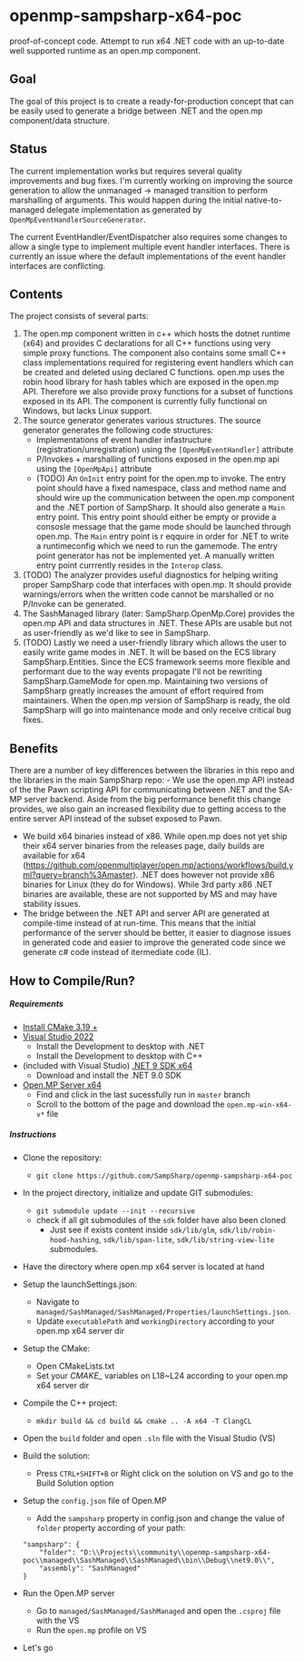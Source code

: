 # openmp-sampsharp-x64-poc

proof-of-concept code. Attempt to run x64 .NET code with an up-to-date well supported runtime as an open.mp component.

Goal
----

The goal of this project is to create a ready-for-production concept that can be easily used to generate a bridge
between .NET and the open.mp component/data structure.

Status
------

The current implementation works but requires several quality improvements and bug fixes. I'm currently working on
improving the source generation to allow the unmanaged -> managed transition to perform marshalling of arguments. This
would happen during the initial native-to-managed delegate implementation as generated by
`OpenMpEventHandlerSourceGenerator`.

The current EventHandler/EventDispatcher also requires some changes to allow a single type to implement multiple event
handler interfaces. There is currently an issue where the default implementations of the event handler interfaces are
conflicting.

Contents  
--------  

The project consists of several parts:  
1) The open.mp component written in c++ which hosts the dotnet runtime (x64) and provides C declarations for all C++
functions using very simple proxy functions. The component also contains some small C++ class implementations required
for registering event handlers which can be created and deleted using declared C functions. open.mp uses the robin hood
library for hash tables which are exposed in the open.mp API. Therefore we also provide proxy functions for a subset of
functions exposed in its API. The component is currently fully functional on Windows, but lacks Linux support.  
2) The source generator generates various structures. The source generator generates the following code structures:  
   - Implementations of event handler infastructure (registration/unregistration) using the `[OpenMpEventHandler]`
   attribute  
   - P/Invokes + marshalling of functions exposed in the open.mp api using the `[OpenMpApi]` attribute  
   - (TODO) An `OnInit` entry point for the open.mp to invoke. The entry point should have a fixed namespace, class and
   method name and should wire up the communication between the open.mp component and the .NET portion of SampSharp. It
   should also generate a `Main` entry point. This entry point should either be empty or provide a consosle message that
   the game mode should be launched through open.mp. The `Main` entry point is r eqquire in order for .NET to write a
   runtimeconfig which we need to run the gamemode. The entry point generator has not be implemented yet. A manually
   written entry point currrently resides in the `Interop` class.  
4) (TODO) The analyzer provides useful diagnostics for helping writing proper SampSharp code that interfaces with
open.mp. It should provide warnings/errors when the written code cannot be marshalled or no P/Invoke can be generated.  
5) The SashManaged library (later: SampSharp.OpenMp.Core) provides the open.mp API and data structures in .NET. These
APIs are usable but not as user-friendly as we'd like to see in SampSharp.  
6) (TODO) Lastly we need a user-friendly library which allows the user to easily write game modes in .NET. It will be
based on the ECS library SampSharp.Entities. Since the ECS framework seems more flexible and performant due to the way
events propagate I'll not be rewriting SampSharp.GameMode for open.mp. Maintaining two versions of SampSharp greatly
increases the amount of effort required from maintainers. When the open.mp version of SampSharp is ready, the old
SampSharp will go into maintenance mode and only receive critical bug fixes.  

Benefits  
--------  

There are a number of key differences between the libraries in this repo and the libraries in the main
SampSharp repo: - We use the open.mp API instead of the the Pawn scripting API for communicating between .NET and the
SA-MP server backend. Aside from the big performance benefit this change provides, we also gain an increased flexibility
due to getting access to the entire server API instead of the subset exposed to Pawn.  
- We build x64 binaries instead of x86. While open.mp does not yet ship their x64 server binaries from the releases
page, daily builds are available for x64
(https://github.com/openmultiplayer/open.mp/actions/workflows/build.yml?query=branch%3Amaster). .NET does however not
provide x86 binaries for Linux (they do for Windows). While 3rd party x86 .NET binaries are available, these are not
supported by MS and may have stability issues.  
- The bridge between the .NET API and server API are generated at compile-time instead of at run-time. This means that
the initial performance of the server should be better, it easier to diagnose issues in generated code and easier to
improve the generated code since we generate c# code instead of itermediate code (IL).  

## How to Compile/Run?

##### Requirements

- [Install CMake 3.19 +](https://cmake.org/download/)
- [Visual Studio 2022](https://visualstudio.microsoft.com/en-us/vs/)
  - Install the Development to desktop with .NET
  - Install the Development to desktop with C++
- (included with Visual Studio) [.NET 9 SDK x64](https://dotnet.microsoft.com/en-us/download)
  - Download and install the .NET 9.0 SDK
- [Open.MP Server x64](https://github.com/openmultiplayer/open.mp/actions/workflows/build.yml)
  - Find and click in the last sucessfully run in `master` branch
  - Scroll to the bottom of the page and download the `open.mp-win-x64-v*` file

##### Instructions

- Clone the repository:  
  - `git clone https://github.com/SampSharp/openmp-sampsharp-x64-poc`

- In the project directory, initialize and update GIT submodules:
  - `git submodule update --init --recursive`
  - check if all git submodules of the `sdk` folder have also been cloned
    - Just see if exists content inside `sdk/lib/glm`, `sdk/lib/robin-hood-hashing`, `sdk/lib/span-lite`,
      `sdk/lib/string-view-lite` submodules.

- Have the directory where open.mp x64 server is located at hand

- Setup the launchSettings.json:
  - Navigate to `managed/SashManaged/SashManaged/Properties/launchSettings.json`.
  - Update `executablePath` and `workingDirectory` according to your open.mp x64 server dir

- Setup the CMake:
  - Open CMakeLists.txt
  - Set your <i>CMAKE\_</i> variables on L18~L24 according to your open.mp x64 server dir

- Compile the C++ project:
  - `mkdir build && cd build && cmake .. -A x64 -T ClangCL`

- Open the `build` folder and open `.sln` file with the Visual Studio (VS)

- Build the solution:
  - Press `CTRL+SHIFT+B` or Right click on the solution on VS and go to the Build Solution option

- Setup the `config.json` file of Open.MP
  - Add the `sampsharp` property in config.json and change the value of `folder` property according of your path:
  ```
  "sampsharp": {
      "folder": "D:\\Projects\\community\\openmp-sampsharp-x64-poc\\managed\\SashManaged\\SashManaged\\bin\\Debug\\net9.0\\",
      "assembly": "SashManaged"
  }
  ```

- Run the Open.MP server
  - Go to `managed/SashManaged/SashManaged` and open the `.csproj` file with the VS
  - Run the `open.mp` profile on VS

- Let's go
